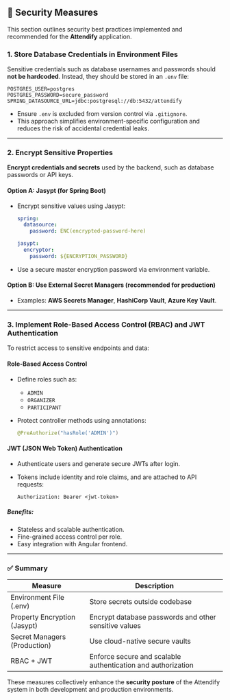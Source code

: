 ## 🔐 Security Measures

This section outlines security best practices implemented and recommended for the **Attendify** application.

### 1. Store Database Credentials in Environment Files

Sensitive credentials such as database usernames and passwords should **not be hardcoded**. Instead, they should be stored in an `.env` file:

```env
POSTGRES_USER=postgres
POSTGRES_PASSWORD=secure_password
SPRING_DATASOURCE_URL=jdbc:postgresql://db:5432/attendify
```

* Ensure `.env` is excluded from version control via `.gitignore`.
* This approach simplifies environment-specific configuration and reduces the risk of accidental credential leaks.

---

### 2. Encrypt Sensitive Properties

**Encrypt credentials and secrets** used by the backend, such as database passwords or API keys.

#### Option A: Jasypt (for Spring Boot)

* Encrypt sensitive values using Jasypt:

  ```yaml
  spring:
    datasource:
      password: ENC(encrypted-password-here)

  jasypt:
    encryptor:
      password: ${ENCRYPTION_PASSWORD}
  ```
* Use a secure master encryption password via environment variable.

#### Option B: Use External Secret Managers (recommended for production)

* Examples: **AWS Secrets Manager**, **HashiCorp Vault**, **Azure Key Vault**.

---

### 3. Implement Role-Based Access Control (RBAC) and JWT Authentication

To restrict access to sensitive endpoints and data:

#### Role-Based Access Control

* Define roles such as:

    * `ADMIN`
    * `ORGANIZER`
    * `PARTICIPANT`
* Protect controller methods using annotations:

  ```java
  @PreAuthorize("hasRole('ADMIN')")
  ```

#### JWT (JSON Web Token) Authentication

* Authenticate users and generate secure JWTs after login.
* Tokens include identity and role claims, and are attached to API requests:

  ```
  Authorization: Bearer <jwt-token>
  ```

##### Benefits:

* Stateless and scalable authentication.
* Fine-grained access control per role.
* Easy integration with Angular frontend.

---

### ✅ Summary

| Measure                      | Description                                                  |
| ---------------------------- | ------------------------------------------------------------ |
| Environment File (.env)      | Store secrets outside codebase                               |
| Property Encryption (Jasypt) | Encrypt database passwords and other sensitive values        |
| Secret Managers (Production) | Use cloud-native secure vaults                               |
| RBAC + JWT                   | Enforce secure and scalable authentication and authorization |

These measures collectively enhance the **security posture** of the Attendify system in both development and production environments.
